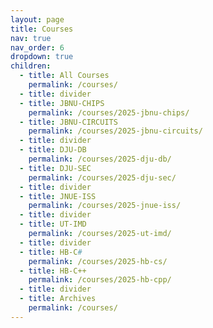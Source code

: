 ```yaml
---
layout: page
title: Courses
nav: true
nav_order: 6
dropdown: true
children:
  - title: All Courses
    permalink: /courses/
  - title: divider
  - title: JBNU-CHIPS
    permalink: /courses/2025-jbnu-chips/
  - title: JBNU-CIRCUITS
    permalink: /courses/2025-jbnu-circuits/
  - title: divider
  - title: DJU-DB
    permalink: /courses/2025-dju-db/
  - title: DJU-SEC
    permalink: /courses/2025-dju-sec/
  - title: divider
  - title: JNUE-ISS
    permalink: /courses/2025-jnue-iss/
  - title: divider
  - title: UT-IMD
    permalink: /courses/2025-ut-imd/
  - title: divider
  - title: HB-C#
    permalink: /courses/2025-hb-cs/
  - title: HB-C++
    permalink: /courses/2025-hb-cpp/
  - title: divider
  - title: Archives
    permalink: /courses/
---
```


